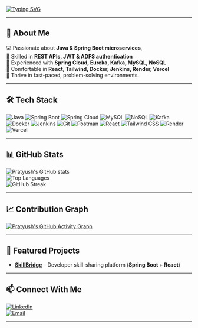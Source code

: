 <!-- Typing Animation -->
[![Typing SVG](https://readme-typing-svg.herokuapp.com?font=Fira+Code&size=22&pause=1000&color=6DB33F&width=650&lines=Hi+there%2C+I'm+Pratyush+%F0%9F%91%8B;Software+Engineer+|+Java+%26+Spring+Boot+Specialist;Building+Scalable+%26+Secure+Microservices;Always+Learning+New+Technologies)](https://git.io/typing-svg)

---

## 🚀 About Me
💻 Passionate about **Java & Spring Boot microservices**,  
🔹 Skilled in **REST APIs, JWT & ADFS authentication**  
🔹 Experienced with **Spring Cloud, Eureka, Kafka, MySQL, NoSQL**  
🔹 Comfortable in **React, Tailwind, Docker, Jenkins, Render, Vercel**  
🔹 Thrive in fast-paced, problem-solving environments.

---

## 🛠️ Tech Stack

![Java](https://img.shields.io/badge/Java-ED8B00?style=for-the-badge&logo=openjdk&logoColor=white)
![Spring Boot](https://img.shields.io/badge/Spring_Boot-6DB33F?style=for-the-badge&logo=springboot&logoColor=white)
![Spring Cloud](https://img.shields.io/badge/Spring_Cloud-6DB33F?style=for-the-badge&logo=spring&logoColor=white)
![MySQL](https://img.shields.io/badge/MySQL-005C84?style=for-the-badge&logo=mysql&logoColor=white)
![NoSQL](https://img.shields.io/badge/NoSQL-BA55D3?style=for-the-badge&logo=mongodb&logoColor=white)
![Kafka](https://img.shields.io/badge/Apache%20Kafka-231F20?style=for-the-badge&logo=apachekafka&logoColor=white)
![Docker](https://img.shields.io/badge/Docker-2496ED?style=for-the-badge&logo=docker&logoColor=white)
![Jenkins](https://img.shields.io/badge/Jenkins-D24939?style=for-the-badge&logo=jenkins&logoColor=white)
![Git](https://img.shields.io/badge/Git-F05032?style=for-the-badge&logo=git&logoColor=white)
![Postman](https://img.shields.io/badge/Postman-FF6C37?style=for-the-badge&logo=postman&logoColor=white)
![React](https://img.shields.io/badge/React-20232A?style=for-the-badge&logo=react&logoColor=61DAFB)
![Tailwind CSS](https://img.shields.io/badge/Tailwind_CSS-38B2AC?style=for-the-badge&logo=tailwindcss&logoColor=white)
![Render](https://img.shields.io/badge/Render-000000?style=for-the-badge&logo=render&logoColor=white)
![Vercel](https://img.shields.io/badge/Vercel-000000?style=for-the-badge&logo=vercel&logoColor=white)

---

## 📊 GitHub Stats

![Pratyush's GitHub stats](https://github-readme-stats.vercel.app/api?username=cooolfool&show_icons=true&theme=tokyonight)  
![Top Languages](https://github-readme-stats.vercel.app/api/top-langs/?username=cooolfool&layout=compact&theme=tokyonight)  
![GitHub Streak](https://streak-stats.demolab.com?user=cooolfool&theme=tokyonight&hide_border=true)  

---

## 📈 Contribution Graph
[![Pratyush's GitHub Activity Graph](https://github-readme-activity-graph.vercel.app/graph?username=cooolfool&theme=tokyo-night)](https://github.com/ashutosh00710/github-readme-activity-graph)

---

## 📌 Featured Projects
- **[SkillBridge](https://github.com/cooolfool/skillbridge)** – Developer skill-sharing platform (**Spring Boot + React**)  


---

## 📫 Connect With Me
[![LinkedIn](https://img.shields.io/badge/LinkedIn-0077B5?style=for-the-badge&logo=linkedin&logoColor=white)](https://www.linkedin.com/in/pratyush-shandilya/)  
[![Email](https://img.shields.io/badge/Email-D14836?style=for-the-badge&logo=gmail&logoColor=white)](mailto:pratyushshandilya02@gmail.com)

---
